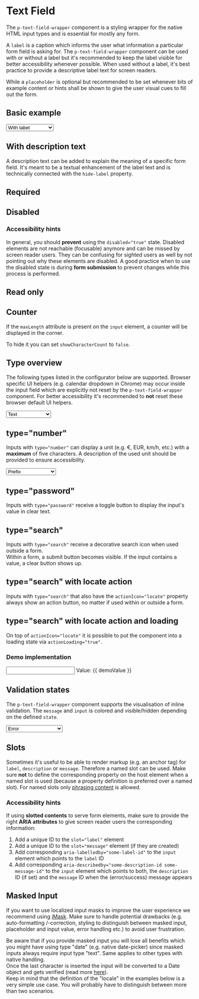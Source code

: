# Text Field

The `p-text-field-wrapper` component is a styling wrapper for the native HTML input types and is essential for mostly
any form.

A `label` is a caption which informs the user what information a particular form field is asking for. The
`p-text-field-wrapper` component can be used with or without a label but it's recommended to keep the label visible for
better accessibility whenever possible. When used without a label, it's best practice to provide a descriptive label
text for screen readers.

While a `placeholder` is optional but recommended to be set whenever bits of example content or hints shall be shown to
give the user visual cues to fill out the form.

<TableOfContents></TableOfContents>

## Basic example

<Playground :markup="basic" :config="config">
  <select v-model="label" aria-label="Select label mode">
    <option disabled>Select label mode</option>
    <option value="show">With label</option>
    <option value="hide">Without label</option>
    <option value="responsive">Responsive</option>
  </select>
</Playground>

## With description text

A description text can be added to explain the meaning of a specific form field. It's meant to be a textual enhancement
of the label text and is technically connected with the `hide-label` property.

<Playground :markup="withDescriptionText" :config="config"></Playground>

## Required

<Playground :markup="required" :config="config"></Playground>

## Disabled

<Playground :markup="disabled" :config="config"></Playground>

### <A11yIcon></A11yIcon> Accessibility hints

In general, you should **prevent** using the `disabled="true"` state. Disabled elements are not reachable (focusable)
anymore and can be missed by screen reader users. They can be confusing for sighted users as well by not pointing out
why these elements are disabled. A good practice when to use the disabled state is during **form submission** to prevent
changes while this process is performed.

## Read only

<Playground :markup="readonly" :config="config"></Playground>

## Counter

If the `maxLength` attribute is present on the `input` element, a counter will be displayed in the corner.

To hide it you can set `showCharacterCount` to `false`.

<Playground :markup="counter" :config="config"></Playground>

## Type overview

The following types listed in the configurator below are supported. Browser specific UI helpers (e.g. calendar dropdown
in Chrome) may occur inside the input field which are explicitly not reset by the `p-text-field-wrapper` component. For
better accessibility it's recommended to **not** reset these browser default UI helpers.

<Playground :markup="typeOverview" :config="config">
  <select v-model="type" aria-label="Select input type">
    <option disabled>Select input type</option>
    <option value="text">Text</option>
    <option value="number">Number</option>
    <option value="email">Email</option>
    <option value="tel">Tel</option>
    <option value="search">Search</option>
    <option value="url">Url</option>
    <option value="date">Date</option>
    <option value="time">Time</option>
    <option value="month">Month</option>
    <option value="week">Week</option>
  </select>
</Playground>

## type="number"

Inputs with `type="number"` can display a unit (e.g. €, EUR, km/h, etc.) with a **maximum** of five characters. A
description of the used unit should be provided to ensure accessibility.

<Playground :markup="typeNumber" :config="config">
  <select v-model="unitPosition" aria-label="Select unit position">
    <option disabled>Select unit position</option>
    <option value="prefix">Prefix</option>
    <option value="suffix">Suffix</option>    
  </select>
</Playground>

## type="password"

Inputs with `type="password"` receive a toggle button to display the input's value in clear text.

<Playground :markup="typePassword" :config="config"></Playground>

## type="search"

Inputs with `type="search"` receive a decorative search icon when used outside a form.  
Within a form, a submit button becomes visible. If the input contains a value, a clear button shows up.

<Playground :markup="typeSearch" :config="config"></Playground>

## type="search" with locate action

Inputs with `type="search"` that also have the `actionIcon="locate"` property always show an action button, no matter if
used within or outside a form.

<Playground :markup="typeSearchWithLocateAction" :config="config"></Playground>

## type="search" with locate action and loading

On top of `actionIcon="locate"` it is possible to put the component into a loading state via `actionLoading="true"`.

<Playground :markup="typeSearchWithLocateActionAndLoading" :config="config"></Playground>

### Demo implementation

<Playground :frameworkMarkup="searchExample" :config="config">
  <p-text-field-wrapper label="Some label" hide-label="true" action-icon="locate" :action-loading="demoIsLoading" v-on:action="onDemoAction">
    <input type="search" :value="demoValue" :placeholder="demoIsLoading ? 'Locating...' : ''" v-on:input="onDemoInput" />
  </p-text-field-wrapper>
  <p-text>Value: {{ demoValue }}</p-text>
</Playground>

## Validation states

The `p-text-field-wrapper` component supports the visualisation of inline validation. The `message` and `input` is
colored and visible/hidden depending on the defined `state`.

<Playground :markup="validationStates" :config="config">
  <select v-model="state" aria-label="Select validation state">
    <option disabled>Select validation state</option>
    <option value="error">Error</option>
    <option value="success">Success</option>
    <option value="none">None</option>
  </select>
</Playground>

## Slots

Sometimes it's useful to be able to render markup (e.g. an anchor tag) for `label`, `description` or `message`.
Therefore a named slot can be used. Make sure **not** to define the corresponding property on the host element when a
named slot is used (because a property definition is preferred over a named slot). For named slots only
[phrasing content](https://developer.mozilla.org/en-US/docs/Web/Guide/HTML/Content_categories#Phrasing_content) is
allowed.

<Playground :markup="slots" :config="config"></Playground>

### <A11yIcon></A11yIcon> Accessibility hints

If using **slotted contents** to serve form elements, make sure to provide the right **ARIA attributes** to give screen
reader users the corresponding information:

1. Add a unique ID to the `slot="label"` element
2. Add a unique ID to the `slot="message"` element (if they are created)
3. Add corresponding `aria-labelledby="some-label-id"` to the `input` element which points to the `label` ID
4. Add corresponding `aria-describedby="some-description-id some-message-id"` to the `input` element which points to
   both, the `description` ID (if set) and the `message` ID when the (error/success) message appears

## Masked Input

If you want to use localized input masks to improve the user experience we recommend using
<a href="https://imask.js.org/" target="_blank">iMask</a>. Make sure to handle potential drawbacks (e.g. auto-formatting
/-correction, styling to distinguish between masked input, placeholder and input value, error handling etc.) to avoid
user frustration.

<p-inline-notification heading="Important note" state="warning" persistent="true">
  Be aware that if you provide masked input you will lose all benefits which you might have using type "date" (e.g. native date-picker) since masked inputs always require input type "text". Same applies to other types with native handling.<br>
  Once the last character is inserted the input will be converted to a Date object and gets verified (read more <a href="https://imask.js.org/guide.html#masked-date" target="_blank">here</a>).<br>
  Keep in mind that the definition of the "locale" in the examples below is a very simple use case. You will probably have to distinguish between more than two scenarios.
</p-inline-notification>

<Playground :markup="maskedInput" :frameworkMarkup="imaskExample" :config="config" :additionalStackBlitzDependencies="['imask']"></Playground>

<script lang="ts">
import Vue from 'vue';
import Component from 'vue-class-component';
import IMask from 'imask';
import { getTextFieldWrapperCodeSamples } from '@porsche-design-system/shared';

@Component
export default class Code extends Vue {
  config = { spacing: 'block' };

  label = 'show';
  type = 'text';
  state = 'error';
  unitPosition = 'prefix';

  imaskExample = getTextFieldWrapperCodeSamples('example-imask');
  searchExample = getTextFieldWrapperCodeSamples('example-search');

  get basic() {
    const labelAttr = ` hide-label="${this.label === 'hide' ? 'true' : this.label === 'responsive' ? '{ base: true, l: false }' : 'false'}"`;
    return `<p-text-field-wrapper label="Some label"${labelAttr}>
  <input type="text" name="some-name" />
</p-text-field-wrapper>
<p-text-field-wrapper label="Some label"${labelAttr}>
  <input type="text" placeholder="Some placeholder" name="some-name" />
</p-text-field-wrapper>`;
  }
  
  withDescriptionText =
`<p-text-field-wrapper label="Some label" description="Some description">
  <input type="text" name="some-name" />
</p-text-field-wrapper>`;

  required =
`<p-text-field-wrapper label="Some label">
  <input type="text" name="some-name" value="Some value" required />
</p-text-field-wrapper>`;

  disabled =
`<p-text-field-wrapper label="Some label">
  <input type="text" name="some-name" value="Some value" disabled />
</p-text-field-wrapper>`;

  readonly =
`<p-text-field-wrapper label="Some label">
  <input type="text" name="some-name" value="Some value" readonly />
</p-text-field-wrapper>`;

  counter =
`<p-text-field-wrapper label="Some label">
  <input type="text" name="some-name" value="Some value" maxlength="20" />
</p-text-field-wrapper>
<p-text-field-wrapper label="Some label" show-character-count="false">
  <input type="text" name="some-name" value="Some value" maxlength="20" />
</p-text-field-wrapper>`;

  get typeOverview() {
    return `<p-text-field-wrapper label="Some label">
  <input type="${this.type}" name="some-name" />
</p-text-field-wrapper>`;
  }

  get typeNumber() {
    return `<p-text-field-wrapper label="Some label" description="The price in Euro" unit="EUR" unit-position="${this.unitPosition}">
  <input type="number" name="some-name" value="500" />
</p-text-field-wrapper>`;
  }
  
  typePassword =
`<p-text-field-wrapper label="Some label">
  <input type="password" name="some-name" value="some password" />
</p-text-field-wrapper>`;

  typeSearch =
`<p-text-field-wrapper label="Some label">
  <input type="search" name="some-name" />
</p-text-field-wrapper>

<form action="#" onsubmit="alert('submit'); return false;">
  <p-text-field-wrapper label="Some label">
    <input type="search" name="some-name" />
  </p-text-field-wrapper>
</form>`;

  typeSearchWithLocateAction = 
`<p-text-field-wrapper label="Some label" action-icon="locate">
  <input type="search" name="some-name" />
</p-text-field-wrapper>

<form action="#" onsubmit="alert('submit'); return false;">
  <p-text-field-wrapper label="Some label" action-icon="locate">
    <input type="search" name="some-name" />
  </p-text-field-wrapper>
</form>`;

  typeSearchWithLocateActionAndLoading = 
`<p-text-field-wrapper label="Some label" action-icon="locate" action-loading="true">
  <input type="search" name="some-name" />
</p-text-field-wrapper>

<form action="#" onsubmit="alert('submit'); return false;">
  <p-text-field-wrapper label="Some label" action-icon="locate" action-loading="true">
    <input type="search" name="some-name" />
  </p-text-field-wrapper>
</form>`;

  demoValue = '';
  demoIsLoading = false;
  onDemoAction() {
    this.demoIsLoading = true;

    // simulate async request
    setTimeout(() => {
      this.demoValue = 'Stuttgart, Baden-Württemberg';
      this.demoIsLoading = false;
    }, 3000);
  }
  onDemoInput(e: InputEvent) {
    this.demoValue = e.target.value;
    if (this.demoIsLoading) {
      this.demoIsLoading = false;
    }
  }

  get validationStates() {
    const attr = `message="${this.state !== 'none' ? `Some ${this.state} validation message.` : ''}"`;
    return `<p-text-field-wrapper label="Some label" state="${this.state}" ${attr}>
  <input type="text" name="some-name" />
</p-text-field-wrapper>`;
    }
    
  slots =
`<p-text-field-wrapper state="error">
  <span slot="label" id="some-label-id">Some label with a <a href="https://designsystem.porsche.com">link</a>.</span>
  <span slot="description" id="some-description-id">Some description with a <a href="https://designsystem.porsche.com">link</a>.</span>
  <input type="text" name="some-name" aria-labelledby="some-label-id" aria-describedby="some-description-id some-message-id" />
  <span slot="message" id="some-message-id">Some error message with a <a href="https://designsystem.porsche.com">link</a>.</span>
</p-text-field-wrapper>`;

  get maskedInput() {
    return `<p-text-field-wrapper label="Some label" id="date-mask">
      <input type="text" />
    </p-text-field-wrapper>`;
  }

  mounted() {
    this.initIMask();
  }

  initIMask() {
    const isDeLocale = Intl.NumberFormat().resolvedOptions().locale.startsWith('de');
    const dateFormat = isDeLocale ? 'dd.mm.yyyy' : 'mm/dd/yyyy';
    const dateRange = isDeLocale ? '01.01.1900, 01.01.2100' : '01/01/1900, 01/01/2100';
    const textFieldWrapper = document.querySelector('#date-mask');
    textFieldWrapper.description = `'${dateFormat}' in range [${dateRange}]`;
  
    IMask(textFieldWrapper.querySelector('input'), {
      lazy: false,
      mask: dateFormat,
      blocks: {
        dd: {
          mask: IMask.MaskedRange,
          from: 1,
          to: 31,
          placeholderChar: 'd',
        },
        mm: {
          mask: IMask.MaskedRange,
          from: 1,
          to: 12,
          placeholderChar: 'm',
        },
        yyyy: {
          mask: IMask.MaskedRange,
          from: 1900,
          to: 2100,
          placeholderChar: 'y',
        },
      },
    });
  }
}
</script>
